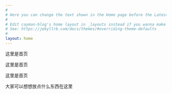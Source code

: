 ```yaml
---
#
# Here you can change the text shown in the Home page before the Latest Posts section.
#
# Edit cayman-blog's home layout in _layouts instead if you wanna make some changes
# See: https://jekyllrb.com/docs/themes/#overriding-theme-defaults
#
layout: home
---
```


这里是首页

这里是首页

这里是首页

大家可以想想放点什么东西在这里
